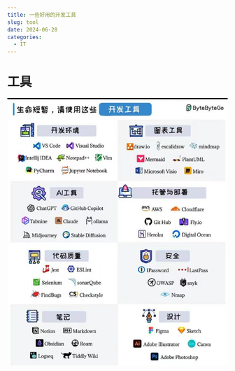 ```yaml
---
title: 一些好用的开发工具
slug: tool
date: 2024-06-28
categories:
  - IT
---
```


# 工具
![](images/2024-06-28-18-11-12.png)